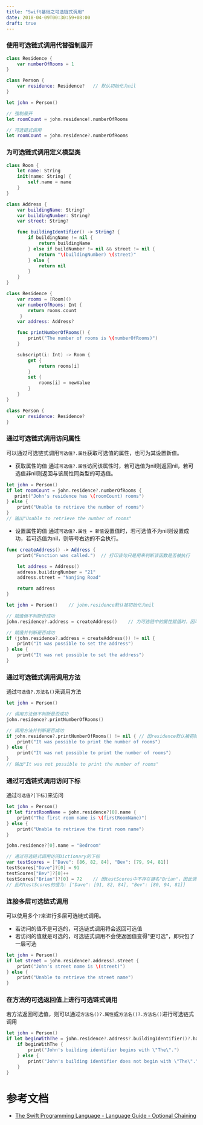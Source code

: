 ```yaml
---
title: "Swift基础之可选链式调用"
date: 2018-04-09T00:30:59+08:00
draft: true
---
```


### 使用可选链式调用代替强制展开

```swift
class Residence {
	var numberOfRooms = 1
}

class Person {
	var residence: Residence?	// 默认初始化为nil
}

let john = Person()

// 强制展开
let roomCount = john.residence!.numberOfRooms

// 可选链式调用
let roomCount = john.residence?.numberOfRooms
```

### 为可选链式调用定义模型类
```swift
class Room {
    let name: String
    init(name: String) {
        self.name = name
    }
}

class Address {
    var buildingName: String?
    var buildingNumber: String?
    var street: String?

    func buildingIdentifier() -> String? {
        if buildingName != nil {
            return buildingName
        } else if buildNumber != nil && street != nil {
            return "\(buildingNumber) \(street)"
        } else {
            return nil
        }
    }
}

class Residence {
    var rooms = [Room]()
    var numberOfRooms: Int {
        return rooms.count
     }
    var address: Address?

    func printNumberOfRooms() {
        print("The number of rooms is \(numberOfRooms)")
    }

    subscript(i: Int) -> Room {
        get {
            return rooms[i]
        }
        set {
            rooms[i] = newValue
        }
    }
}

class Person {
    var residence: Residence?
}
```

### 通过可选链式调用访问属性
可以通过可选链式调用`可选值?.属性`获取可选值的属性，也可为其设置新值。

* 获取属性的值
通过`可选值?.属性`访问该属性时，若可选值为nil则返回nil，若可选值非nil则返回与该属性同类型的可选值。

```swift
let john = Person()
if let roomCount = john.residence?.numberOfRooms {
   print("John's residence has \(roomCount) rooms")
} else {
    print("Unable to retrieve the number of rooms")
}
// 输出"Unable to retrieve the number of rooms"
```

* 设置属性的值
通过`可选值?.属性 = 新值`设置值时，若可选值不为nil则设置成功，若可选值为nil，则等号右边的不会执行。

```swift
func createAddress() -> Address {
    print("Function was called.")  // 打印该句只是用来判断该函数是否被执行

    let address = Address()
    address.buildingNumber = "21"
    address.street = "Nanjing Road"

    return address
}

let john = Person()    // john.residence默认被初始化为nil

// 赋值但不判断否成功
john.residence?.address = createAddress()    // 为可选链中的属性赋值时，因可选链为nil导致属性访问失败，最终导致右边的表达式不会被执行

// 赋值并判断是否成功
if (john.residence?.address = createAddress()) != nil {
    print("It was possible to set the address")
} else {
    print("It was not possible to set the address")
}
```

### 通过可选链式调用调用方法
通过`可选值?.方法名()`来调用方法
```swift
let john = Person()

// 调用方法但不判断是否成功
john.residence?.printNumberOfRooms()

// 调用方法并判断是否成功
if john.residence?.printNumberOfRooms() != nil { // 因residence默认被初始化为nil，因此调用失败，返回nil
    print("It was possible to print the number of rooms")
} else {
    print("It was not possible to print the number of rooms")
}
// 输出"It was not possible to print the number of rooms"
```

### 通过可选链式调用访问下标
通过`可选值?[下标]`来访问

```swift
let john = Person()
if let firstRoomName = john.residence?[0].name {
    print("The first room name is \(firstRoomName)")
} else {
    print("Unable to retrieve the first room name")
}

john.residence?[0].name = "Bedroom"
```

```swift
// 通过可选链式调用访问Dictionary的下标
var testScores = ["Dave": [86, 82, 84], "Bev": [79, 94, 81]]
testScores["Dave"]?[0] = 91
testScores["Bev"]?[0]++
testScores["Brian"]?[0] = 72    // 因testScores中不存在键名"Brian"，因此调用失败。
// 此时testScores的值为: ["Dave": [91, 82, 84], "Bev": [80, 94, 81]]
```

### 连接多层可选链式调用
可以使用多个`?`来进行多层可选链式调用。
* 若访问的值不是可选的，可选链式调用将会返回可选值
* 若访问的值就是可选的，可选链式调用不会使返回值变得"更可选"，即只包了一层可选

```swift
let john = Person()
if let street = john.residence?.address?.street {
    print("John's street name is \(street)")
} else {
    print("Unable to retrieve the street name")
}
```

### 在方法的可选返回值上进行可选链式调用
若方法返回可选值，则可以通过`方法名()?.属性`或`方法名()?.方法名()`进行可选链式调用
```swift
let john = Person()
if let beginWithThe = john.residence?.address?.buildingIdentifier()?.hasPrefix("The") {
    if beginWithThe {
        print("John's building identifier begins with \"The\".")
    } else {
        print("John's building identifier does not begin with \"The\".")
    }
}
```

# 参考文档
- [The Swift Programming Language - Language Guide - Optional Chaining][swift-optional-chaining]

[swift-optional-chaining]: https://developer.apple.com/library/content/documentation/Swift/Conceptual/Swift_Programming_Language/OptionalChaining.html